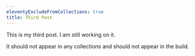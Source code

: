 ```yaml
---
eleventyExcludeFromCollections: true
title: Third Post
---
```


This is my third post. I am still working on it.

It should not appear in any collections and should not appear in the build.